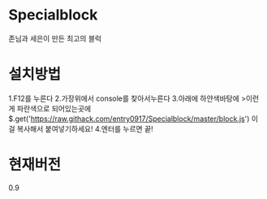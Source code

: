 # Specialblock
존님과 세은이 만든 최고의 블럭
# 설치방법
1.F12를 누른다
2.가장위에서 console를 찾아서누른다
3.아래에 하얀색바탕에 >이런게 파란색으로 되어있는곳에
$.get('https://raw.githack.com/entry0917/Specialblock/master/block.js')
이걸 복사해서 붙여넣기하세요!
4.엔터를 누르면 끝!
# 현재버전
0.9
